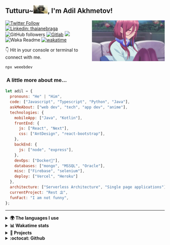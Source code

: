 <h2>Tutturu~<img src="img/tuturu.gif" width="45" alt="">, I'm Adil Akhmetov! <img src="img/miku-dance.gif" width="50" alt=""></h2>
<img align='right' src="img/miku.gif" width="230" alt="">
<a href="https://sdu.edu.kz/"><img src="img/sdu-ahegao.svg" align="right" width="100" alt=""></a>
</em></p>

[![Twitter Follow](https://img.shields.io/twitter/follow/weeebdev?label=Follow)](https://twitter.com/intent/follow?screen_name=weeebdev)
[![Linkedin: thaianebraga](https://img.shields.io/badge/-adildev-blue?style=flat-square&logo=Linkedin&logoColor=white&link=https://www.linkedin.com/in/adildev/)](https://www.linkedin.com/in/adildev/)
![GitHub followers](https://img.shields.io/github/followers/weeebdev?label=Follow&style=flat-square)
[![Gitlab](https://img.shields.io/badge/Gitlab-weeebdev-orange?style=flat-square&logo=gitlab)](https://gitlab.com/weeebdev)
![](https://visitor-badge.glitch.me/badge?page_id=weeebdev.weeebdev)
![Waka Readme](https://github.com/weeebdev/weeebdev/workflows/Waka%20Readme/badge.svg)
[![wakatime](https://wakatime.com/badge/user/1fb6390f-222e-4088-8de8-840ef1443858.svg)](https://wakatime.com/@1fb6390f-222e-4088-8de8-840ef1443858)
<!-- [![Leetcode badge](https://leetcode-badge.chyroc.cn/?name=user3449f)](https://leetcode.com/user3449f/) -->

👇 Hit in your console or terminal to connect with me.

```bash
npx weeebdev
```

### <img src="https://media.giphy.com/media/VgCDAzcKvsR6OM0uWg/giphy.gif" width="50" alt=""> A little more about me...

```javascript
let adil = {
  pronouns: "He" | "Him",
  code: ["Javascript", "Typescript", "Python", "Java"],
  askMeAbout: ["web dev", "tech", "app dev", "anime"],
  technologies: {
    mobileApp: ["Java", "Kotlin"],
    frontEnd: {
      js: ["React", "Next"],
      css: ["AntDesign", "react-bootstrap"],
    },
    backEnd: {
      js: ["node", "express"],
    },
    devOps: ["Docker🐳"],
    databases: ["mongo", "MSSQL", "Oracle"],
    misc: ["Firebase", "selenium"],
    deploy: ["Vercel", "Heroku"]
  },
  architecture: ["Serverless Architecture", "Single page applications"],
  currentProject: "Rest ⛱",
  funFact: "I am not funny",
};
```

---

<details>
  <summary><b>🌍 The languages I use</b></summary>
  <hr>
  
  
| ⏰ Past month | ⌛️ Past Year |
|---|---|
| <a href="https://wakatime.com/@adildev"><img src="https://wakatime.com/share/@adilDev/4ebe423a-b427-4031-b073-d221b9528df7.svg" height="300px"></a> | <a href="https://wakatime.com/@adildev"><img src="https://wakatime.com/share/@adilDev/1b4a30f1-9a7f-47fe-b8d2-0fc90f37fcd3.svg" height="300px"></a> |
</details>

<details>
<summary><b>📊 Wakatime stats</b><br></summary>
<div>
<hr/>

<!--START_SECTION:waka-->
![Code Time](http://img.shields.io/badge/Code%20Time-4%2C860%20hrs%2059%20mins-blue)

![Profile Views](http://img.shields.io/badge/Profile%20Views-0-blue)

![Lines of code](https://img.shields.io/badge/From%20Hello%20World%20I%27ve%20Written-9.1%20million%20lines%20of%20code-blue)

**🐱 My GitHub Data** 

> 📦 578.8 kB Used in GitHub's Storage 
 > 
> 🏆 1,391 Contributions in the Year 2024
 > 
> 💼 Opted to Hire
 > 
> 📜 63 Public Repositories 
 > 
> 🔑 16 Private Repositories 
 > 
**I'm an Early 🐤** 

```text
🌞 Morning                429 commits         █░░░░░░░░░░░░░░░░░░░░░░░░   05.04 % 
🌆 Daytime                4004 commits        ████████████░░░░░░░░░░░░░   47.03 % 
🌃 Evening                3335 commits        ██████████░░░░░░░░░░░░░░░   39.18 % 
🌙 Night                  745 commits         ██░░░░░░░░░░░░░░░░░░░░░░░   08.75 % 
```
📅 **I'm Most Productive on Tuesday** 

```text
Monday                   1035 commits        ███░░░░░░░░░░░░░░░░░░░░░░   12.16 % 
Tuesday                  2140 commits        ██████░░░░░░░░░░░░░░░░░░░   25.14 % 
Wednesday                1016 commits        ███░░░░░░░░░░░░░░░░░░░░░░   11.93 % 
Thursday                 1142 commits        ███░░░░░░░░░░░░░░░░░░░░░░   13.41 % 
Friday                   502 commits         █░░░░░░░░░░░░░░░░░░░░░░░░   05.90 % 
Saturday                 913 commits         ███░░░░░░░░░░░░░░░░░░░░░░   10.72 % 
Sunday                   1765 commits        █████░░░░░░░░░░░░░░░░░░░░   20.73 % 
```


📊 **This Week I Spent My Time On** 

```text
🕑︎ Time Zone: Asia/Almaty

💬 Programming Languages: 
Other                    29 hrs 25 mins      █████████████████████████   98.62 % 
C++                      23 mins             ░░░░░░░░░░░░░░░░░░░░░░░░░   01.31 % 
Markdown                 1 min               ░░░░░░░░░░░░░░░░░░░░░░░░░   00.07 % 

🔥 Editors: 
Chrome                   29 hrs 7 mins       ████████████████████████░   97.67 % 
Neovim                   23 mins             ░░░░░░░░░░░░░░░░░░░░░░░░░   01.32 % 
Notes                    11 mins             ░░░░░░░░░░░░░░░░░░░░░░░░░   00.64 % 
fish                     5 mins              ░░░░░░░░░░░░░░░░░░░░░░░░░   00.30 % 
Obsidian                 1 min               ░░░░░░░░░░░░░░░░░░░░░░░░░   00.07 % 

🐱‍💻 Projects: 
ecc                      8 hrs 22 mins       ███████░░░░░░░░░░░░░░░░░░   28.08 % 
Writing                  7 hrs 55 mins       ███████░░░░░░░░░░░░░░░░░░   26.56 % 
ComfyUI                  3 hrs 28 mins       ███░░░░░░░░░░░░░░░░░░░░░░   11.64 % 
comfyui.pinokio          3 hrs 21 mins       ███░░░░░░░░░░░░░░░░░░░░░░   11.28 % 
ComfyUI-Manager          2 hrs 39 mins       ██░░░░░░░░░░░░░░░░░░░░░░░   08.90 % 

💻 Operating System: 
Mac                      29 hrs 49 mins      █████████████████████████   100.00 % 
```

**I Mostly Code in Jupyter Notebook** 

```text
TypeScript               16 repos            ████░░░░░░░░░░░░░░░░░░░░░   15.24 % 
HTML                     9 repos             ██░░░░░░░░░░░░░░░░░░░░░░░   08.57 % 
Python                   6 repos             █░░░░░░░░░░░░░░░░░░░░░░░░   05.71 % 
Typst                    2 repos             ░░░░░░░░░░░░░░░░░░░░░░░░░   01.90 % 
C++                      1 repo              ░░░░░░░░░░░░░░░░░░░░░░░░░   00.95 % 
```



**Timeline**

![Lines of Code chart](https://raw.githubusercontent.com/weeebdev/weeebdev/master/assets/bar_graph.png)


 Last Updated on 15/09/2024 01:51:26 UTC
<!--END_SECTION:waka-->
</div>
</details>

<details>
<summary><b>🧾 Projects</b></summary>
<hr>

|Project|Status|
|---|---|
|[![ReadMe Card](https://github-readme-stats.vercel.app/api/pin/?username=weeebdev&repo=waifu.pics&theme=dracula)](https://github.com/weeebdev/waifu.pics)|[![time tracker](https://wakatime.com/badge/github/weeebdev/waifu.pics.svg)](https://wakatime.com/badge/github/weeebdev/waifu.pics)|
|[![ReadMe Card](https://github-readme-stats.vercel.app/api/pin/?username=mentor-ship&repo=mentorship&theme=dracula)](https://github.com/Mentor-ship/Mentorship)|[![time tracker](https://wakatime.com/badge/github/Mentor-ship/Mentorship.svg)](https://wakatime.com/badge/github/Mentor-ship/Mentorship)|
|[![ReadMe Card](https://github-readme-stats.vercel.app/api/pin/?username=masters-and-Abu&repo=tolqyn&theme=dracula)](https://github.com/Masters-and-Abu/Tolqyn)|[![time tracker](https://wakatime.com/badge/github/Masters-and-Abu/Tolqyn.svg)](https://wakatime.com/badge/github/Masters-and-Abu/Tolqyn)|
|[![ReadMe Card](https://github-readme-stats.vercel.app/api/pin/?username=dracula&repo=unigram&theme=dracula)](https://github.com/dracula/unigram)||

</details>

<details>
  <summary><b>:octocat: Github</b></summary>
  <hr>
  <a href="https://sourcekarma.vercel.app/weeebdev"><img src="https://sourcekarma-og.vercel.app/api/weeebdev/github" alt="" align="left"/></a>
  <img src="https://github-readme-stats.vercel.app/api?username=weeebdev&show_icons=true&theme=dracula&hide_title=true&hide_rank=true&count_private=true" align="right"/>
</details>
<div align="center">
  <kbd>
    <img src="https://waifu.now.sh/sfw/hug" alt="">
  </kbd>
</div>
